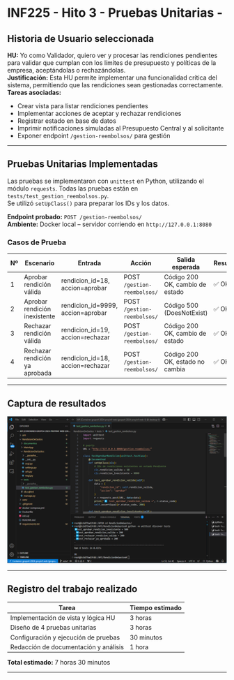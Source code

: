 # INF225 - Hito 3 - Pruebas Unitarias - 

## Historia de Usuario seleccionada

**HU:** Yo como Validador, quiero ver y procesar las rendiciones pendientes para validar que cumplan con los límites de presupuesto y políticas de la empresa, aceptándolas o rechazándolas.  
**Justificación:** Esta HU permite implementar una funcionalidad crítica del sistema, permitiendo que las rendiciones sean gestionadas correctamente.  
**Tareas asociadas:**

- Crear vista para listar rendiciones pendientes
- Implementar acciones de aceptar y rechazar rendiciones
- Registrar estado en base de datos
- Imprimir notificaciones simuladas al Presupuesto Central y al solicitante
- Exponer endpoint `/gestion-reembolsos/` para gestión

---

## Pruebas Unitarias Implementadas

Las pruebas se implementaron con `unittest` en Python, utilizando el módulo `requests`. Todas las pruebas están en `tests/test_gestion_reembolsos.py`.  
Se utilizó `setUpClass()` para preparar los IDs y los datos.

**Endpoint probado:** `POST /gestion-reembolsos/`  
**Ambiente:** Docker local – servidor corriendo en `http://127.0.0.1:8080`  

### Casos de Prueba

| Nº | Escenario                        | Entrada                          | Acción                   | Salida esperada                       | Resultado |
|----|----------------------------------|----------------------------------|--------------------------|----------------------------------------|-----------|
| 1  | Aprobar rendición válida         | rendicion_id=18, accion=aprobar  | POST `/gestion-reembolsos/` | Código 200 OK, cambio de estado        | ✅ OK     |
| 2  | Aprobar rendición inexistente    | rendicion_id=9999, accion=aprobar| POST `/gestion-reembolsos/` | Código 500 (DoesNotExist)              | ✅ OK     |
| 3  | Rechazar rendición válida        | rendicion_id=19, accion=rechazar | POST `/gestion-reembolsos/` | Código 200 OK, cambio de estado        | ✅ OK     |
| 4  | Rechazar rendición ya aprobada   | rendicion_id=18, accion=rechazar | POST `/gestion-reembolsos/` | Código 200 OK, estado no cambia        | ✅ OK     |

---


## Captura de resultados

![Evidencia de ejecución](image.png)



---

## Registro del trabajo realizado

| Tarea                                      | Tiempo estimado |
|-------------------------------------------|------------------|
| Implementación de vista y lógica HU       | 3 horas          |
| Diseño de 4 pruebas unitarias             | 3 horas        |
| Configuración y ejecución de pruebas      | 30 minutos       |
| Redacción de documentación y análisis     | 1 hora       |

**Total estimado:** 7 horas 30 minutos

---


